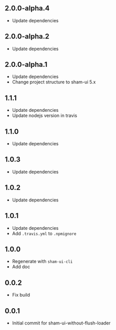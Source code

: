 ## 2.0.0-alpha.4
* Update dependencies

## 2.0.0-alpha.2
* Update dependencies

## 2.0.0-alpha.1
* Update dependencies
* Change project structure to sham-ui 5.x

## 1.1.1
* Update dependencies
* Update nodejs version in travis

## 1.1.0
* Update dependencies

## 1.0.3
* Update dependencies

## 1.0.2
* Update dependencies

## 1.0.1
* Update dependencies
* Add `.travis.yml` to `.npmignore`

## 1.0.0
* Regenerate with `sham-ui-cli`
* Add doc

## 0.0.2
* Fix build

## 0.0.1 
* Initial commit for sham-ui-without-flush-loader
